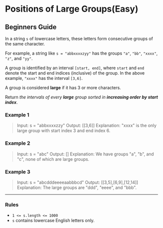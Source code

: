 # Positions of Large Groups(Easy)

## Beginners Guide

In a string `s` of lowercase letters, these letters form consecutive groups of the same character.

For example, a string like `s = "abbxxxxzyy"` has the groups `"a"`, `"bb"`, `"xxxx"`, `"z"`, and `"yy"`.

A group is identified by an interval `[start, end]`, where `start` and `end` denote the start and end indices (inclusive) of the group. In the above example, `"xxxx"` has the interval `[3,6]`.

A group is considered **large** if it has 3 or more characters.

Return *the intervals of every **large** group sorted in **increasing order by start index***.

### Example 1

>Input: s = "abbxxxxzzy"
Output: [[3,6]]
Explanation: "xxxx" is the only large group with start index 3 and end index 6.

### Example 2

>Input: s = "abc"
Output: []
Explanation: We have groups "a", "b", and "c", none of which are large groups.

### Example 3

>Input: s = "abcdddeeeeaabbbcd"
Output: [[3,5],[6,9],[12,14]]
Explanation: The large groups are "ddd", "eeee", and "bbb".

---

### Rules

* `1 <= s.length <= 1000`
* `s` contains lowercase English letters only.
